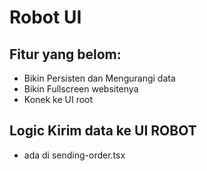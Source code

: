 # Robot UI

## Fitur yang belom:

- Bikin Persisten dan Mengurangi data
- Bikin Fullscreen websitenya
- Konek ke UI root

## Logic Kirim data ke UI ROBOT

- ada di sending-order.tsx

